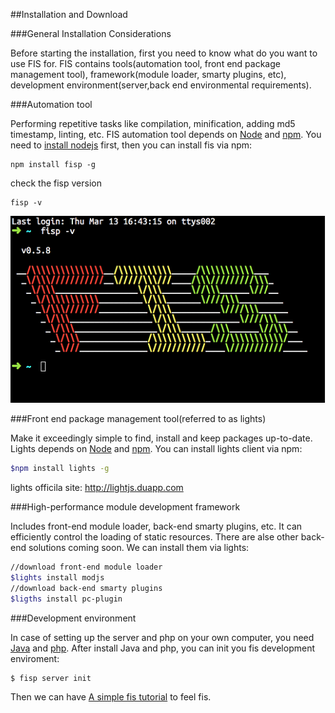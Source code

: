 ##Installation and Download

###General Installation Considerations

Before starting the installation, first you need to know what do you want to use FIS for. FIS contains tools(automation tool, front end package management tool), framework(module loader, smarty plugins, etc), development environment(server,back end environmental requirements).

###Automation tool

Performing repetitive tasks like compilation, minification, adding md5 timestamp, linting, etc. FIS automation tool depends on [Node](http://nodejs.org/) and [npm](https://www.npmjs.org/). You need to [install nodejs](http://nodejs.org/) first, then you can install fis via npm:

```
npm install fisp -g
```

check the fisp version

```
fisp -v
```

![fisp version](./images/v.png)

###Front end package management tool(referred to as lights)

Make it exceedingly simple to find, install and keep packages up-to-date. Lights depends on [Node](http://nodejs.org/) and [npm](https://www.npmjs.org/). You can install lights client via npm:

```bash
$npm install lights -g
```

lights officila site: http://lightjs.duapp.com

###High-performance module development framework

Includes front-end module loader, back-end smarty plugins, etc. It can efficiently control the loading of static resources. There are alse other back-end solutions coming soon. We can install them via lights:

```bash
//download front-end module loader
$lights install modjs
//download back-end smarty plugins
$ligths install pc-plugin
```

###Development environment

In case of setting up the server and php on your own computer, you need [Java](http://java.com/en/) and [php](http://cn2.php.net/downloads.php). After install Java and php, you can init you fis development enviroment:

```
$ fisp server init
```

Then we can have [A simple fis tutorial](./getting-started.md) to feel fis.